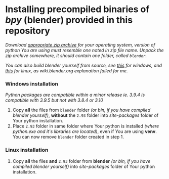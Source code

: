 # Installing precompiled binaries of _bpy_ (blender) provided in this repository


*Download [appropriate zip archive](https://github.com/Argmaster/pyr3/releases/tag/bpy-binaries) for your operating system, version of python You are using must resemble one noted in zip file name. Unpack the zip archive somewhere, it should contain one folder, called `blender`.*

*You can also build blender yourself from source, see [this](https://wiki.blender.org/wiki/Building_Blender/Other/BlenderAsPyModule) for windows, and [this](https://github.com/Argmaster/pyr3/blob/main/doc/linux_compilation.md) for linux, as wiki.blender.org explanation failed for me.*

### Windows installation

_Python packages are compatible within a minor release ie. 3.9.4 is compatible with 3.9.5 but not with 3.8.4 or 3.10_

1. Copy **all** the files from `blender` folder *(or bin, if you have compiled blender yourself)*, **without** the `2.93` folder into _site-packages_ folder of Your python installation.
2. Place `2.93` folder in same folder where Your python is installed _(where python.exe and it's libraries are located)_, even if You are using **venv**.
   You can now remove `blender` folder created in step 1.

### Linux installation

1. Copy **all** the files **and** `2.93` folder from **blender** *(or bin, if you have compiled blender yourself)* into _site-packages_ folder of Your python installation.
